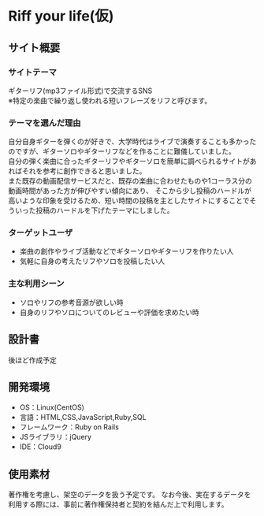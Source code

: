 # Riff your life(仮)

## サイト概要

### サイトテーマ
ギターリフ(mp3ファイル形式)で交流するSNS  
※特定の楽曲で繰り返し使われる短いフレーズをリフと呼びます。

### テーマを選んだ理由
自分自身ギターを弾くのが好きで、大学時代はライブで演奏することも多かったのですが、ギターソロやギターリフなどを作ることに難儀していました。  
自分の弾く楽曲に合ったギターリフやギターソロを簡単に調べられるサイトがあればそれを参考に創作できると思いました。  
また既存の動画配信サービスだと、既存の楽曲に合わせたものや1コーラス分の動画時間があった方が伸びやすい傾向にあり、
そこから少し投稿のハードルが高いような印象を受けるため、短い時間の投稿を主としたサイトにすることでそういった投稿のハードルを下げたテーマにしました。
​
### ターゲットユーザ
* 楽曲の創作やライブ活動などでギターソロやギターリフを作りたい人
* 気軽に自身の考えたリフやソロを投稿したい人

### 主な利用シーン
* ソロやリフの参考音源が欲しい時
* 自身のリフやソロについてのレビューや評価を求めたい時
​
## 設計書
後ほど作成予定

## 開発環境
- OS：Linux(CentOS)
- 言語：HTML,CSS,JavaScript,Ruby,SQL
- フレームワーク：Ruby on Rails
- JSライブラリ：jQuery
- IDE：Cloud9
​
## 使用素材
著作権を考慮し、架空のデータを扱う予定です。
なお今後、実在するデータを利用する際には、事前に著作権保持者と契約を結んだ上で利用します。